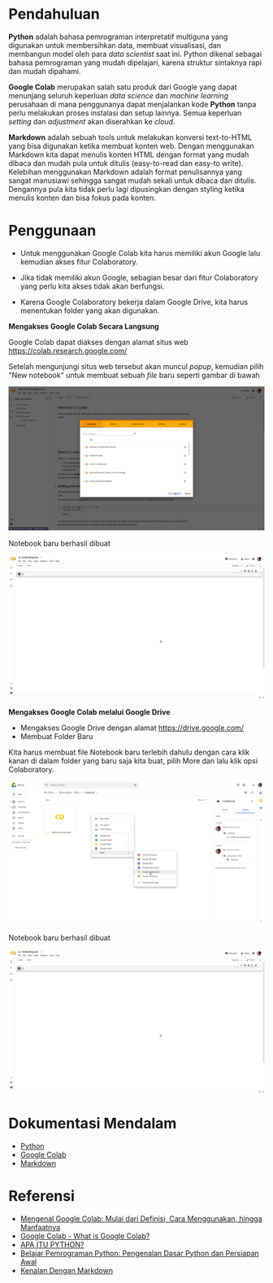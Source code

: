 # **Pendahuluan**

**Python** adalah bahasa pemrograman interpretatif multiguna yang digunakan untuk membersihkan data, membuat visualisasi, dan membangun model oleh para *data scientist* saat ini. Python dikenal sebagai bahasa pemrograman yang mudah dipelajari, karena struktur sintaknya rapi dan mudah dipahami.

**Google Colab** merupakan salah satu produk dari Google yang dapat menunjang seluruh keperluan *data science* dan *machine learning* perusahaan di mana penggunanya dapat menjalankan kode **Python** tanpa perlu melakukan proses instalasi dan setup lainnya. Semua keperluan *setting* dan *adjustment* akan diserahkan ke *cloud*.

**Markdown** adalah sebuah tools untuk melakukan konversi text-to-HTML yang bisa digunakan ketika membuat konten web. Dengan menggunakan Markdown kita dapat menulis konten HTML dengan format yang mudah dibaca dan mudah pula untuk ditulis (easy-to-read dan easy-to write). Kelebihan menggunakan Markdown adalah format penulisannya yang sangat manusiawi sehingga sangat mudah sekali untuk dibaca dan ditulis. Dengannya pula kita tidak perlu lagi dipusingkan dengan styling ketika menulis konten dan bisa fokus pada konten.

# **Penggunaan**

- Untuk menggunakan Google Colab kita harus memiliki akun Google lalu kemudian akses fitur Colaboratory. 

- Jika tidak memiliki akun Google, sebagian besar dari fitur Colaboratory yang perlu kita akses tidak akan berfungsi.

- Karena Google Colaboratory bekerja dalam Google Drive, kita harus menentukan folder yang akan digunakan. 

**Mengakses Google Colab Secara Langsung**

Google Colab dapat diakses dengan alamat situs web https://colab.research.google.com/

Setelah mengunjungi situs web tersebut akan muncul *popup*, kemudian pilih "New notebook" untuk membuat sebuah *file* baru seperti gambar di bawah

![Membuat notebook secara langsung](./images/google-colab.png)

Notebook baru berhasil dibuat

![File baru terbuat](./images/notebook-new-file.png)

**Mengakses Google Colab melalui Google Drive**

- Mengakses Google Drive dengan alamat https://drive.google.com/
- Membuat Folder Baru

Kita harus membuat file Notebook baru terlebih dahulu dengan cara klik kanan di dalam folder yang baru saja kita buat, pilih More dan lalu klik opsi Colaboratory.

![Membuat notebook melalui google drive](./images/gdrive-notebook.png)

Notebook baru berhasil dibuat

![File baru terbuat](./images/notebook-new-file.png)

# **Dokumentasi Mendalam**

- [Python](https://www.python.org/doc/)
- [Google Colab](https://colab.research.google.com/)
- [Markdown](https://www.markdownguide.org/basic-syntax/)

# **Referensi**

- [Mengenal Google Colab: Mulai dari Definisi, Cara Menggunakan, hingga Manfaatnya](https://glints.com/id/lowongan/google-colab-adalah/)
- [Google Colab - What is Google Colab?](https://www.tutorialspoint.com/google_colab/what_is_google_colab.htm)
- [APA ITU PYTHON?](https://algorit.ma/blog/belajar-apa-itu-python/)
- [Belajar Pemrograman Python: Pengenalan Dasar Python dan Persiapan Awal](https://www.petanikode.com/python-linux/)
- [Kenalan Dengan Markdown](https://www.codepolitan.com/kenalan-dengan-markdown/)


